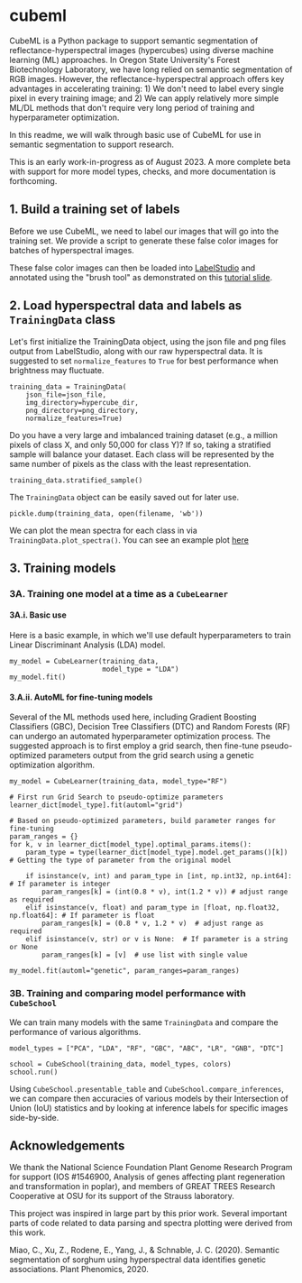# cubeml
CubeML is a Python package to support semantic segmentation of reflectance-hyperspectral images (hypercubes) using diverse machine learning (ML) approaches. In Oregon State University's Forest Biotechnology Laboratory, we have long relied on semantic segmentation of RGB images. However, the reflectance-hyperspectral approach offers key advantages in accelerating training: 1) We don't need to label every single pixel in every training image; and 2) We can apply relatively more simple ML/DL methods that don't require very long period of training and hyperparameter optimization.

In this readme, we will walk through basic use of CubeML for use in semantic segmentation to support research. 

This is an early work-in-progress as of August 2023. A more complete beta with support for more model types, checks, and more documentation is forthcoming.

## 1. Build a training set of labels
Before we use CubeML, we need to label our images that will go into the training set. We provide a script to generate these false color images for batches of hyperspectral images.

These false color images can then be loaded into [LabelStudio](https://labelstud.io) and annotated using the "brush tool" as demonstrated on this [tutorial slide](https://github.com/naglemi/cubeml/blob/main/notebooks/LabelStudio_tutorial_slide.png).

## 2. Load hyperspectral data and labels as `TrainingData` class
Let's first initialize the TrainingData object, using the json file and png files output from LabelStudio, along with our raw hyperspectral data. It is suggested to set `normalize_features` to `True` for best performance when brightness may fluctuate.

```
training_data = TrainingData(
    json_file=json_file,
    img_directory=hypercube_dir,
    png_directory=png_directory,
    normalize_features=True)
```

Do you have a very large and imbalanced training dataset (e.g., a million pixels of class X, and only 50,000 for class Y)? If so, taking a stratified sample will balance your dataset. Each class will be represented by the same number of pixels as the class with the least representation.

```training_data.stratified_sample()```

The `TrainingData` object can be easily saved out for later use.

```pickle.dump(training_data, open(filename, 'wb'))```

We can plot the mean spectra for each class in via `TrainingData.plot_spectra()`. You can see an example plot [here](https://github.com/naglemi/cubeml/blob/main/plot_examples/plot_spectra_output.png?raw=true)

## 3. Training models

### 3A. Training one model at a time as a `CubeLearner`

#### 3A.i. Basic use

Here is a basic example, in which we'll use default hyperparameters to train Linear Discriminant Analysis (LDA) model.
```
my_model = CubeLearner(training_data,
                       model_type = "LDA")
my_model.fit()
```

#### 3.A.ii. AutoML for fine-tuning models

Several of the ML methods used here, including Gradient Boosting Classifiers (GBC), Decision Tree Classifiers (DTC) and Random Forests (RF) can undergo an automated hyperparameter optimization process. The suggested approach is to first employ a grid search, then fine-tune pseudo-optimized parameters output from the grid search using a genetic optimization algorithm.

```
my_model = CubeLearner(training_data, model_type="RF")

# First run Grid Search to pseudo-optimize parameters
learner_dict[model_type].fit(automl="grid")

# Based on pseudo-optimized parameters, build parameter ranges for fine-tuning
param_ranges = {}
for k, v in learner_dict[model_type].optimal_params.items():
    param_type = type(learner_dict[model_type].model.get_params()[k]) # Getting the type of parameter from the original model

    if isinstance(v, int) and param_type in [int, np.int32, np.int64]:  # If parameter is integer
        param_ranges[k] = (int(0.8 * v), int(1.2 * v)) # adjust range as required
    elif isinstance(v, float) and param_type in [float, np.float32, np.float64]: # If parameter is float
        param_ranges[k] = (0.8 * v, 1.2 * v)  # adjust range as required
    elif isinstance(v, str) or v is None:  # If parameter is a string or None
        param_ranges[k] = [v]  # use list with single value

my_model.fit(automl="genetic", param_ranges=param_ranges)
```

### 3B. Training and comparing model performance with `CubeSchool`

We can train many models with the same `TrainingData` and compare the performance of various algorithms.

```
model_types = ["PCA", "LDA", "RF", "GBC", "ABC", "LR", "GNB", "DTC"]

school = CubeSchool(training_data, model_types, colors)
school.run()
```

Using `CubeSchool.presentable_table` and `CubeSchool.compare_inferences`, we can compare then accuracies of various models by their Intersection of Union (IoU) statistics and by looking at inference labels for specific images side-by-side.

## Acknowledgements
We thank the National Science Foundation Plant Genome Research Program for support (IOS #1546900, Analysis of genes affecting plant regeneration and transformation in poplar), and members of GREAT TREES Research Cooperative at OSU for its support of the Strauss laboratory.

This project was inspired in large part by this prior work. Several important parts of code related to data parsing and spectra plotting were derived from this work.

Miao, C., Xu, Z., Rodene, E., Yang, J., & Schnable, J. C. (2020). Semantic segmentation of sorghum using hyperspectral data identifies genetic associations. Plant Phenomics, 2020.





